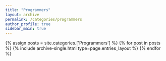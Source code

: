 ```yaml
---
title: "Programmers"
layout: archive
permalink: /categories/programmers
author_profile: true
sidebar_main: true
---
```


{% assign posts = site.categories.['Programmers'] %}
{% for post in posts %} {% include archive-single.html type=page.entries_layout %} {% endfor %}